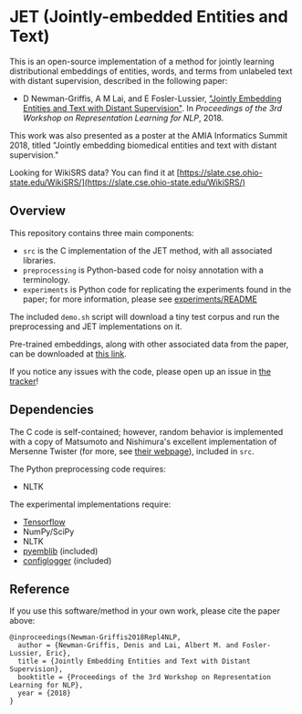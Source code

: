 # JET (Jointly-embedded Entities and Text)

This is an open-source implementation of a method for jointly learning distributional embeddings of entities, words, and
terms from unlabeled text with distant supervision, described in the following paper:

- D Newman-Griffis, A M Lai, and E Fosler-Lussier, ["Jointly Embedding Entities and Text with Distant Supervision"](http://drgriffis.github.io/papers/2018-Repl4NLP.pdf).  In _Proceedings of the 3rd Workshop on Representation Learning for NLP_, 2018.

This work was also presented as a poster at the AMIA Informatics Summit 2018, titled "Jointly embedding biomedical entities and text with distant supervision."

Looking for WikiSRS data?  You can find it at [https://slate.cse.ohio-state.edu/WikiSRS/](https://slate.cse.ohio-state.edu/WikiSRS/)

## Overview

This repository contains three main components:

- `src` is the C implementation of the JET method, with all associated libraries.
- `preprocessing` is Python-based code for noisy annotation with a terminology.
- `experiments` is Python code for replicating the experiments found in the paper; for more information, please see [experiments/README](https://github.com/OSU-slatelab/JET/tree/master/experiments)

The included `demo.sh` script will download a tiny test corpus and run the preprocessing and JET implementations on it.

Pre-trained embeddings, along with other associated data from the paper, can be downloaded at [this link](https://slate.cse.ohio-state.edu/JET).

If you notice any issues with the code, please open up an issue in [the tracker](https://github.com/drgriffis/JET/issues)!

## Dependencies

The C code is self-contained; however, random behavior is implemented with a copy of Matsumoto and Nishimura's excellent implementation of Mersenne Twister (for more, see [their webpage](http://www.math.sci.hiroshima-u.ac.jp/~m-mat/MT/emt.html)), included in `src`.

The Python preprocessing code requires:

- NLTK

The experimental implementations require:

- [Tensorflow](http://www.tensorflow.org)
- NumPy/SciPy
- NLTK
- [pyemblib](https://github.com/drgriffis/pyemblib) (included)
- [configlogger](https://github.com/drgriffis/configlogger) (included)

## Reference

If you use this software/method in your own work, please cite the paper above:

```
@inproceedings(Newman-Griffis2018Repl4NLP,
  author = {Newman-Griffis, Denis and Lai, Albert M. and Fosler-Lussier, Eric},
  title = {Jointly Embedding Entities and Text with Distant Supervision},
  booktitle = {Proceedings of the 3rd Workshop on Representation Learning for NLP},
  year = {2018}
}
```
